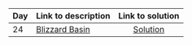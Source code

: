 | Day | Link to description | Link to solution
|:---|:---|:---:|
| 24 | [Blizzard Basin](https://adventofcode.com/2022/day/24) | [Solution](https://github.com/versenyi98/advent-of-code-solutions/tree/main/Advent%20of%20Code/2022/Day%2024%20-%20Blizzard%20Basin)|
